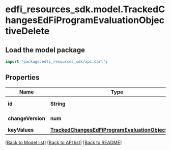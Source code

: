 # edfi_resources_sdk.model.TrackedChangesEdFiProgramEvaluationObjectiveDelete

## Load the model package
```dart
import 'package:edfi_resources_sdk/api.dart';
```

## Properties
Name | Type | Description | Notes
------------ | ------------- | ------------- | -------------
**id** | **String** | Resource identifier | [optional] 
**changeVersion** | **num** | Change version | [optional] 
**keyValues** | [**TrackedChangesEdFiProgramEvaluationObjectiveKey**](TrackedChangesEdFiProgramEvaluationObjectiveKey.md) |  | [optional] 

[[Back to Model list]](../README.md#documentation-for-models) [[Back to API list]](../README.md#documentation-for-api-endpoints) [[Back to README]](../README.md)


